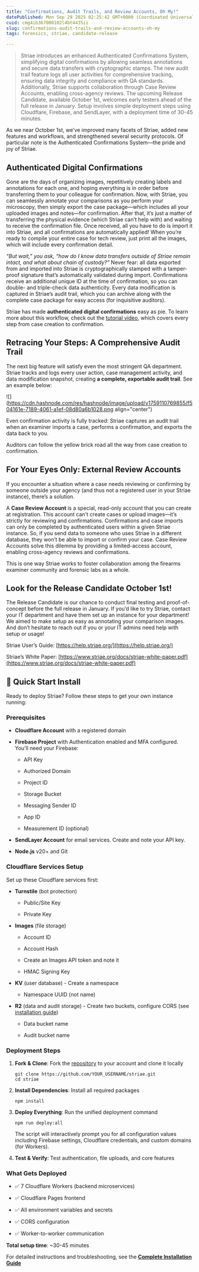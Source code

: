 ```yaml
---
title: "Confirmations, Audit Trails, and Review Accounts, Oh My!"
datePublished: Mon Sep 29 2025 02:25:42 GMT+0000 (Coordinated Universal Time)
cuid: cmg4ib367000102l4bt4435ii
slug: confirmations-audit-trails-and-review-accounts-oh-my
tags: forensics, striae, candidate-release

---
```


> Striae introduces an enhanced Authenticated Confirmations System, simplifying digital confirmations by allowing seamless annotations and secure data transfers with cryptographic stamps. The new audit trail feature logs all user activities for comprehensive tracking, ensuring data integrity and compliance with QA standards. Additionally, Striae supports collaboration through Case Review Accounts, enabling cross-agency reviews. The upcoming Release Candidate, available October 1st, welcomes early testers ahead of the full release in January. Setup involves simple deployment steps using Cloudflare, Firebase, and SendLayer, with a deployment time of 30-45 minutes.

As we near October 1st, we’ve improved many facets of Striae, added new features and workflows, and strengthened several security protocols. Of particular note is the Authenticated Confirmations System—the pride and joy of Striae.

## Authenticated Digital Confirmations

Gone are the days of organizing images, repetitively creating labels and annotations for each one, and hoping everything is in order before transferring them to your colleague for confirmation. Now, with Striae, you can seamlessly annotate your comparisons as you perform your microscopy, then simply export the case package—which includes all your uploaded images and notes—for confirmation. After that, it’s just a matter of transferring the physical evidence (which Striae can’t help with) and waiting to receive the confirmation file. Once received, all you have to do is import it into Striae, and all confirmations are automatically applied! When you’re ready to compile your entire case for tech review, just print all the images, which will include every confirmation detail.

*“But wait,” you ask, “how do I know data transfers outside of Striae remain intact, and what about chain of custody?”* Never fear: all data exported from and imported into Striae is cryptographically stamped with a tamper-proof signature that’s automatically validated during import. Confirmations receive an additional unique ID at the time of confirmation, so you can double- and triple-check data authenticity. Every data modification is captured in Striae’s audit trail, which you can archive along with the complete case package for easy access (for inquisitive auditors).

Striae has made **authenticated digital confirmations** easy as pie. To learn more about this workflow, check out the [tutorial video](https://youtu.be/C95Wl0r3zeM), which covers every step from case creation to confirmation.

## Retracing Your Steps: A Comprehensive Audit Trail

The next big feature will satisfy even the most stringent QA department. Striae tracks and logs every user action, case management activity, and data modification snapshot, creating **a complete, exportable audit trail**. See an example below:

![](https://cdn.hashnode.com/res/hashnode/image/upload/v1759110769855/f504161e-7189-4061-a1ef-08d80a6b1028.png align="center")

Even confirmation activity is fully tracked: Striae captures an audit trail when an examiner imports a case, performs a confirmation, and exports the data back to you.

Auditors can follow the yellow brick road all the way from case creation to confirmation.

## For Your Eyes Only: External Review Accounts

If you encounter a situation where a case needs reviewing or confirming by someone outside your agency (and thus not a registered user in your Striae instance), there’s a solution.

A **Case Review Account** is a special, read-only account that you can create at registration. This account can't create cases or upload images—it’s strictly for reviewing and confirmations. Confirmations and case imports can only be completed by authenticated users within a given Striae instance. So, if you send data to someone who uses Striae in a different database, they won’t be able to import or confirm your case. Case Review Accounts solve this dilemma by providing a limited-access account, enabling cross-agency reviews and confirmations.

This is one way Striae works to foster collaboration among the firearms examiner community and forensic labs as a whole.

## Look for the Release Candidate October 1st!

The Release Candidate is our chance to conduct final testing and proof-of-concept before the full release in January. If you’d like to try Striae, contact your IT department and have them set up an instance for your department! We aimed to make setup as easy as annotating your comparison images. And don’t hesitate to reach out if you or your IT admins need help with setup or usage!

Striae User’s Guide: [https://help.striae.org/](https://help.striae.org/)

Striae’s White Paper: [https://www.striae.org/docs/striae-white-paper.pdf](https://www.striae.org/docs/striae-white-paper.pdf)

## **🚀 Quick Start Install**

Ready to deploy Striae? Follow these steps to get your own instance running:

### **Prerequisites**

* **Cloudflare Account** with a registered domain
    
* **Firebase Project** with Authentication enabled and MFA configured. You’ll need your Firebase:
    
    * API Key
        
    * Authorized Domain
        
    * Project ID
        
    * Storage Bucket
        
    * Messaging Sender ID
        
    * App ID
        
    * Measurement ID (optional)
        
* **SendLayer Account** for email services. Create and note your API key.
    
* **Node.js** v20+ and Git
    

### **Cloudflare Services Setup**

Set up these Cloudflare services first:

* **Turnstile** (bot protection)
    
    * Public/Site Key
        
    * Private Key
        
* **Images** (file storage)
    
    * Account ID
        
    * Account Hash
        
    * Create an Images API token and note it
        
    * HMAC Signing Key
        
* **KV** (user database) - Create a namespace
    
    * Namespace UUID (not name)
        
* **R2** (data and audit storage) - Create two buckets, configure CORS (see [installation guide](https://developers.striae.org/striae-dev/get-started/installation-guide#24-cloudflare-r2-setup))
    
    * Data bucket name
        
    * Audit bucket name
        

### **Deployment Steps**

1. **Fork & Clone**: Fork the [repository](https://github.com/striae-org/striae.git) to your account and clone it locally
    
    ```plaintext
    git clone https://github.com/YOUR_USERNAME/striae.git
    cd striae
    ```
    
2. **Install Dependencies**: Install all required packages
    
    ```plaintext
    npm install
    ```
    
3. **Deploy Everything**: Run the unified deployment command
    
    ```plaintext
    npm run deploy:all
    ```
    
    The script will interactively prompt you for all configuration values including Firebase settings, Cloudflare credentials, and custom domains (for Workers).
    
4. **Test & Verify**: Test authentication, file uploads, and core features
    

### **What Gets Deployed**

* ✅ 7 Cloudflare Workers (backend microservices)
    
* ✅ Cloudflare Pages frontend
    
* ✅ All environment variables and secrets
    
* ✅ CORS configuration
    
* ✅ Worker-to-worker communication
    

**Total setup time**: ~30-45 minutes

For detailed instructions and troubleshooting, see the [**Complete Installation Guide**](https://developers.striae.org/striae-dev/get-started/installation-guide)